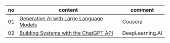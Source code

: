 |no|content|comment|
|---|---|---|
|01|[Generative AI with Large Language Models](https://www.coursera.org/learn/generative-ai-with-llms)|Cousera|
|02|[Building Systems with the ChatGPT API](https://learn.deeplearning.ai/courses/chatgpt-building-system/lesson/1/introduction)|DeepLearning.AI|
